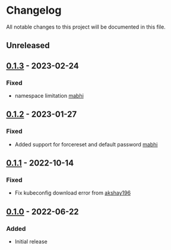 # Changelog

All notable changes to this project will be documented in this file.

## Unreleased

## [0.1.3] - 2023-02-24
### Fixed
- namespace limitation [mabhi](https://github.com/mabhi)

## [0.1.2] - 2023-01-27

### Fixed
- Added support for forcereset and default password [mabhi](https://github.com/mabhi)

## [0.1.1] - 2022-10-14
### Fixed
- Fix kubeconfig download error from [akshay196](https://github.com/akshay196)

## [0.1.0] - 2022-06-22
### Added
- Initial release

[Unreleased]: https://github.com/paralus/cli/compare/v0.1.3...HEAD
[0.1.3]: https://github.com/paralus/cli/compare/v0.1.2...v0.1.3
[0.1.2]: https://github.com/paralus/cli/compare/v0.1.1...v0.1.2
[0.1.1]: https://github.com/paralus/cli/compare/v0.1.0...v0.1.1
[0.1.0]: https://github.com/paralus/cli/releases/tag/v0.1.0
